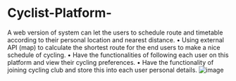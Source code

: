 # Cyclist-Platform-

A web version of system can let the users to schedule route and timetable according to their personal location and nearest distance.
•	Using external API (map) to calculate the shortest route for the end users to make a nice schedule of cycling.
•	Have the functionalities of following each user on this platform and view their cycling preferences.
•	Have the functionality of joining cycling club and store this into each user personal details.
![image](https://user-images.githubusercontent.com/94050546/208249139-bc67c8f6-10b6-4aff-8d15-8ea9327e2742.png)
